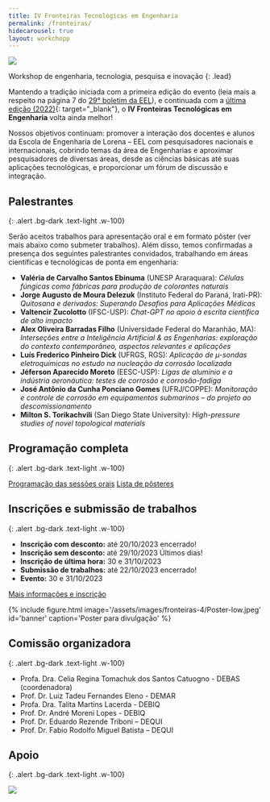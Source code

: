 ```yaml
---
title: IV Fronteiras Tecnológicas em Engenharia
permalink: /fronteiras/
hidecarousel: true
layout: workchopp
---
```


<img src="{{site.baseurl}}/assets/images/fronteiras-4/logo.jpeg" class="img-fluid">

Workshop de engenharia, tecnologia, pesquisa e inovação
{: .lead}

<!-- <h2 class="text-danger">Inscrições prorrogadas até 08 de outubro!</h2> -->

<!-- <a class="btn btn-lg btn-primary mb-2" href="https://forms.gle/Nhd6sqa2YUNYr7AE8" id="no-ext-link" target="\_blank">Inscreva-se!</a> -->

<!-- <a class="btn btn-lg btn-primary my-1" href="{{site.baseurl}}/assets/images/fronteiras-2/poster-programa.pdf" target="\_blank">Programação completa (pdf)</a><br> -->
<!-- <a class="btn btn-lg btn-primary my-1" href="{{site.baseurl}}/assets/images/fronteiras-2/booklet_online.pdf" target="\_blank">Caderno de resumos (pdf)</a><br> -->
<!-- <a class="btn btn-lg btn-primary my-1" href="{{site.baseurl}}/fronteiras2/fotos">Fotos</a> -->

Mantendo a tradição iniciada com a primeira edição do evento (leia mais a respeito na página 7 do <a href="https://site.eel.usp.br/sites/files/eel/publico/boletim/Boletim_EEL_USP_29.pdf" target="\_blank">29° boletim da EEL</a>), e continuada com a [última edição (2022)]({{site.baseurl}}/fronteiras2022){: target="_blank"}, o **IV Fronteiras Tecnológicas em Engenharia** volta ainda melhor! 

Nossos objetivos continuam: promover a interação dos docentes e alunos da Escola de Engenharia de Lorena – EEL com pesquisadores nacionais
e internacionais, cobrindo temas da área de Engenharias e aproximar pesquisadores de diversas áreas, desde as ciências básicas até suas aplicações tecnológicas, e proporcionar um fórum de discussão e integração.

## Palestrantes
{: .alert .bg-dark .text-light .w-100}

Serão aceitos trabalhos para apresentação oral e em formato pôster (ver mais abaixo como submeter trabalhos). Além disso, temos confirmadas a presença dos seguintes palestrantes convidados, trabalhando em áreas científicas e tecnológicas de ponta em engenharia:

- **Valéria de Carvalho Santos Ebinuma** (UNESP Araraquara): *Células fúngicas como fábricas para produção de colorantes naturais*
- **Jorge Augusto de Moura Delezuk** (Instituto Federal do Paraná, Irati-PR): *Quitosana e derivados: Superando Desafios para Aplicações Médicas*
- **Valtencir Zucolotto** (IFSC-USP): *Chat-GPT no apoio à escrita científica de alto impacto*
- **Alex Oliveira Barradas Filho** (Universidade Federal do Maranhão, MA): *Interseções entre a Inteligência Artificial & as Engenharias: exploração do contexto contemporâneo, aspectos relevantes e aplicações*
- **Luís Frederico Pinheiro Dick** (UFRGS, RGS): *Aplicação de µ-sondas eletroquímicas no estudo na nucleação da corrosão localizada*
- **Jéferson Aparecido Moreto** (EESC-USP): *Ligas de alumínio e a indústria aeronáutica: testes de corrosão e corrosão-fadiga*
- **José Antônio da Cunha Ponciano Gomes** (UFRJ/COPPE): *Monitoração e controle de corrosão em equipamentos submarinos – do projeto ao descomissionamento*
- **Milton S. Torikachvili** (San Diego State University): *High-pressure studies of novel topological materials*
  
## Programação completa
{: .alert .bg-dark .text-light .w-100}
  
<a class="btn btn-lg btn-primary my-1" href="{{site.baseurl}}/assets/workshop/programa.pdf" target="_blank">Programação das sessões orais</a>
<a class="btn btn-lg btn-primary my-1" href="{{site.baseurl}}/assets/workshop/posters.pdf" target="_blank">Lista de pôsteres</a>
  
## Inscrições e submissão de trabalhos
{: .alert .bg-dark .text-light .w-100}

- **Inscrição com desconto:** até 20/10/2023 <span class="badge badge-danger">encerrado!</span>
- **Inscrição sem desconto:** até 29/10/2023 <span class="badge badge-warning">Últimos dias!</span>
- **Inscrição de última hora:** 30 e 31/10/2023
- **Submissão de trabalhos:** até 22/10/2023 <span class="badge badge-danger">encerrado!</span>
- **Evento:** 30 e 31/10/2023

<a class="btn btn-lg btn-primary my-1" href="https://www.even3.com.br/iv-fronteiras-cientificas-em-engenharia-394546/" target="_blank">Mais informações e inscrição</a>

{% include figure.html image='/assets/images/fronteiras-4/Poster-low.jpeg' id='banner' caption='Poster para divulgação' %}

## Comissão organizadora
{: .alert .bg-dark .text-light .w-100}

- Profa. Dra. Celia Regina Tomachuk dos Santos Catuogno - DEBAS (coordenadora)
- Prof. Dr. Luiz Tadeu Fernandes Eleno - DEMAR
- Profa. Dra. Talita Martins Lacerda - DEBIQ
- Prof. Dr. André Moreni Lopes - DEBIQ
- Prof. Dr. Eduardo Rezende Triboni – DEQUI
- Prof. Dr. Fabio Rodolfo Miguel Batista – DEQUI

## Apoio
{: .alert .bg-dark .text-light .w-100}

<a href="http://www.fapesp.br" id="no-ext-link" target="_blank"><img src="{{site.baseurl}}/assets/images/logos/logo-fapesp-1200x480.jpg" class="img-fluid w-50"></a>
